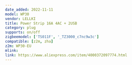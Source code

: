 ```yaml
---
date_added: 2022-11-11
model: WP30
vendor: LELLKI
title: Power Strip 16A 4AC + 2USB 
category: plug
supports: on/off
zigbeemodel: ['TS011F', '_TZ3000_c7nc9w3c']
compatible: [z2m, zha]
z2m: WP30-EU
mlink: 
link: https://www.aliexpress.com/item/4000372097774.html
---
```


